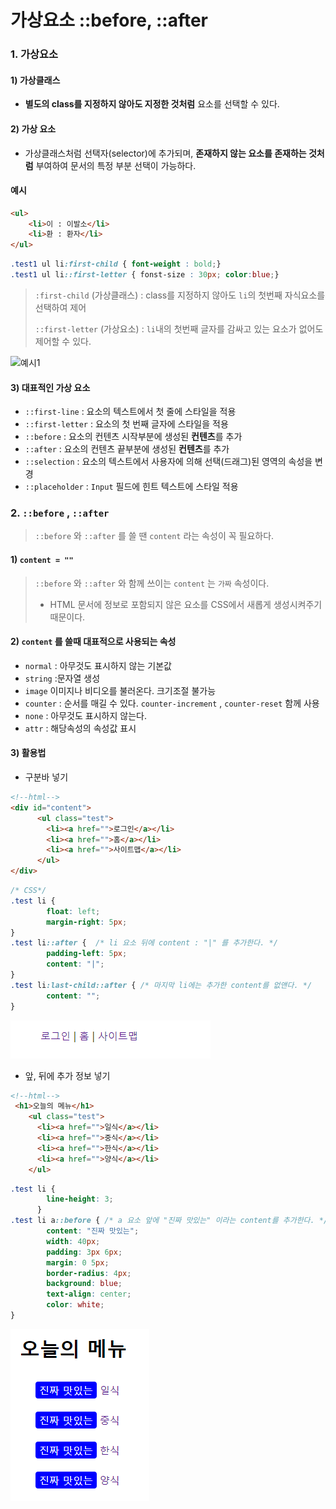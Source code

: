 # 가상요소 ::before, ::after

### 1. 가상요소

#### 1) 가상클래스

- **별도의 class를 지정하지 않아도 지정한 것처럼** 요소를 선택할 수 있다.

#### 2) 가상 요소

- 가상클래스처럼 선택자(selector)에 추가되며, **존재하지 않는 요소를 존재하는 것처럼** 부여하여 문서의 특정 부분 선택이 가능하다.

#### 예시

```html
<ul>
    <li>이 : 이발소</li>
    <li>환 : 환자</li>
</ul>
```

```css
.test1 ul li:first-child { font-weight : bold;}
.test1 ul li::first-letter { fonst-size : 30px; color:blue;}
```

> `:first-child` (가상클래스) : class를 지정하지 않아도 `li`의 첫번째 자식요소를 선택하여 제어
>
> `::first-letter` (가상요소) : `li`내의 첫번째 글자를 감싸고 있는 요소가 없어도 제어할 수 있다.

![예시1](http://blog.hivelab.co.kr/wp-content/uploads/2017/05/Untitled-3.jpg)

#### 3) 대표적인 가상 요소

- `::first-line` : 요소의 텍스트에서 첫 줄에 스타일을 적용
- `::first-letter` : 요소의 첫 번째 글자에 스타일을 적용
- `::before` : 요소의 컨텐츠 시작부분에 생성된 **컨텐츠**를 추가
- `::after` : 요소의 컨텐츠 끝부분에 생성된 **컨텐츠**를 추가
- `::selection` : 요소의 텍스트에서 사용자에 의해 선택(드래그)된 영역의 속성을 변경
- `::placeholder` : `Input` 필드에 힌트 텍스트에 스타일 적용



### 2. `::before` , `::after`

> `::before` 와 `::after` 를 쓸 땐 `content` 라는 속성이 꼭 필요하다.



#### 1) `content = "" `

> `::before` 와 `::after` 와 함께 쓰이는 `content` 는 `가짜` 속성이다.
>
> - HTML 문서에 정보로 포함되지 않은 요소를 CSS에서 새롭게 생성시켜주기 때문이다.



#### 2) `content` 를 쓸때 대표적으로 사용되는 속성

- `normal` : 아무것도 표시하지 않는 기본값
- `string` :문자열 생성
- `image` 이미지나 비디오를 불러온다. 크기조절 불가능
- `counter` : 순서를 매길 수 있다. `counter-increment` , `counter-reset` 함께 사용
- `none` : 아무것도 표시하지 않는다.
- `attr` : 해당속성의 속성값 표시



#### 3) 활용법

- 구분바 넣기

```html
<!--html--> 
<div id="content">
      <ul class="test">
        <li><a href="">로그인</a></li>
        <li><a href="">홈</a></li>
        <li><a href="">사이트맵</a></li>
      </ul>
</div>
```

```css
/* CSS*/
.test li {
        float: left;
        margin-right: 5px;
}
.test li::after {  /* li 요소 뒤에 content : "|" 를 추가한다. */
        padding-left: 5px;
        content: "|";
}
.test li:last-child::after { /* 마지막 li에는 추가한 content를 없앤다. */
        content: "";
}
```

![image-20201006235827619](../Images/ex_after.png)

- 앞, 뒤에 추가 정보 넣기

```html
<!--html-->
 <h1>오늘의 메뉴</h1>
    <ul class="test">
      <li><a href="">일식</a></li>
      <li><a href="">중식</a></li>
      <li><a href="">한식</a></li>
      <li><a href="">양식</a></li>
    </ul>
```

```css
.test li {
        line-height: 3;
      }
.test li a::before { /* a 요소 앞에 "진짜 맛있는" 이라는 content를 추가한다. */
        content: "진짜 맛있는";
        width: 40px;
        padding: 3px 6px;
        margin: 0 5px;
        border-radius: 4px;
        background: blue;
        text-align: center;
        color: white;
}
```

![image-20201007000727131](../Images/ex_before.png)